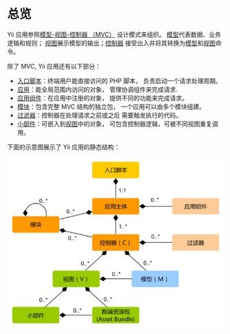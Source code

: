 总览
========

Yii 应用参照[模型-视图-控制器 （MVC）](http://wikipedia.org/wiki/Model-view-controller)
设计模式来组织。 [模型](structure-models.md)代表数据、业务逻辑和规则；
[视图](structure-views.md)展示模型的输出；[控制器](structure-controllers.md)
接受出入并将其转换为[模型](structure-models.md)和[视图](structure-views.md)命令。

除了 MVC, Yii 应用还有以下部分：

* [入口脚本](structure-entry-scripts.md)：终端用户能直接访问的 PHP 脚本，
  负责启动一个请求处理周期。
* [应用](structure-applications.md)：能全局范围内访问的对象，
  管理协调组件来完成请求.
* [应用组件](structure-application-components.md)：在应用中注册的对象，
  提供不同的功能来完成请求。
* [模块](structure-modules.md)：包含完整 MVC 结构的独立包，
  一个应用可以由多个模块组建。 
* [过滤器](structure-filters.md)：控制器在处理请求之前或之后
  需要触发执行的代码。
* [小部件](structure-widgets.md)：可嵌入到[视图](structure-views.md)中的对象，
  可包含控制器逻辑，可被不同视图重复调用。

下面的示意图展示了 Yii 应用的静态结构：

![Yii应用静态结构](images/application-structure.png)
